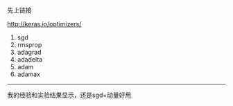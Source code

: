 先上链接

http://keras.io/optimizers/

1. sgd
2. rmsprop
3. adagrad
4. adadelta
5. adam
6. adamax

---

我的经验和实验结果显示，还是sgd+动量好用
